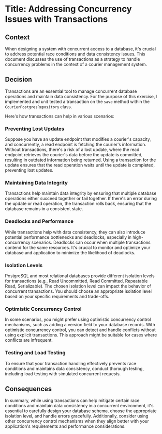 # Title: Addressing Concurrency Issues with Transactions

## Context
When designing a system with concurrent access to a database, it's crucial to address potential race conditions and data consistency issues. This document discusses the use of transactions as a strategy to handle concurrency problems in the context of a courier management system.

## Decision
Transactions are an essential tool to manage concurrent database operations and maintain data consistency.
For the purpose of this exercise, I implemented and unit tested a transaction on the `save` method within the `CourierPostgresRepository` class.

Here's how transactions can help in various scenarios:

### Preventing Lost Updates
Suppose you have an update endpoint that modifies a courier's capacity, and concurrently, a read endpoint is fetching the courier's information. Without transactions, there's a risk of a lost update, where the read endpoint retrieves the courier's data before the update is committed, resulting in outdated information being returned. Using a transaction for the update ensures that the read operation waits until the update is completed, preventing lost updates.

### Maintaining Data Integrity
Transactions help maintain data integrity by ensuring that multiple database operations either succeed together or fail together. If there's an error during the update or read operation, the transaction rolls back, ensuring that the database remains in a consistent state.

### Deadlocks and Performance
While transactions help with data consistency, they can also introduce potential performance bottlenecks and deadlocks, especially in high-concurrency scenarios. Deadlocks can occur when multiple transactions contend for the same resources. It's crucial to monitor and optimize your database and application to minimize the likelihood of deadlocks.

### Isolation Levels
PostgreSQL and most relational databases provide different isolation levels for transactions (e.g., Read Uncommitted, Read Committed, Repeatable Read, Serializable). The chosen isolation level can impact the behavior of concurrent transactions. You should choose an appropriate isolation level based on your specific requirements and trade-offs.

### Optimistic Concurrency Control
In some scenarios, you might prefer using optimistic concurrency control mechanisms, such as adding a version field to your database records. With optimistic concurrency control, you can detect and handle conflicts without using explicit transactions. This approach might be suitable for cases where conflicts are infrequent.

### Testing and Load Testing
To ensure that your transaction handling effectively prevents race conditions and maintains data consistency, conduct thorough testing, including load testing with simulated concurrent requests.

## Consequences
In summary, while using transactions can help mitigate certain race conditions and maintain data consistency in a concurrent environment, it's essential to carefully design your database schema, choose the appropriate isolation level, and handle errors gracefully. Additionally, consider using other concurrency control mechanisms when they align better with your application's requirements and performance considerations.
